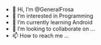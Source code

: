 - 👋 Hi, I’m @GeneralFrosa
- 👀 I’m interested in Programming
- 🌱 I’m currently learning Android
- 💞️ I’m looking to collaborate on ...
- 📫 How to reach me ...

<!---
GeneralFrosa/GeneralFrosa is a ✨ special ✨ repository because its `README.md` (this file) appears on your GitHub profile.
You can click the Preview link to take a look at your changes.
--->
